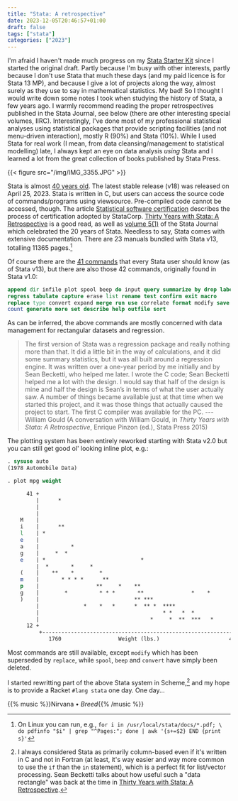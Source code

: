 ```yaml
---
title: "Stata: A retrospective"
date: 2023-12-05T20:46:57+01:00
draft: false
tags: ["stata"]
categories: ["2023"]
---
```


I'm afraid I haven't made much progress on my [Stata Starter Kit][0] since I started the original draft. Partly because I'm busy with other interests, partly because I don't use Stata that much these days (and my paid licence is for Stata 13 MP), and because I give a lot of projects along the way, almost surely as they use to say in mathematical statistics. My bad! So I thought I would write down some notes I took when studying the history of Stata, a few years ago. I warmly recommend reading the proper retrospectives published in the Stata Journal, see below (there are other interesting special volumes, IIRC). Interestingly, I've done most of my professional statistical analyses using statistical packages that provide scripting facilities (and not menu-driven interaction), mostly R (90%) and Stata (10%). While I used Stata for real work (I mean, from data cleansing/management to statistical modelling) late, I always kept an eye on data analysis _using_ Stata and I learned a lot from the great collection of books published by Stata Press.

{{< figure src="/img/IMG_3355.JPG" >}}

Stata is almost [40 years old][1]. The latest stable release (v18) was released on April 25, 2023. Stata is written in C, but users can access the source code of commands/programs using viewsource. Pre-compiled code cannot be accessed, though. The article [Statistical software certification][2] describes the process of certification adopted by StataCorp. [Thirty Years with Stata: A Retrospective][3] is a good read, as well as [volume 5(1)][4] of the Stata Journal which celebrated the 20 years of Stata. Needless to say, Stata comes with extensive documentation. There are 23 manuals bundled with Stata v13, totalling 11365 pages.[^1]

Of course there are the [41 commands][5] that every Stata user should know (as of Stata v13), but there are also those 42 commands, originally found in Stata v1.0:

```stata
append dir infile plot spool beep do input query summarize by drop label
regress tabulate capture erase list rename test confirm exit macro
replace type convert expand merge run use correlate format modify save
count generate more set describe help outfile sort
```

As can be inferred, the above commands are mostly concerned with data management for rectangular datasets and regression.

> The first version of Stata was a regression package and really nothing more than that. It did a little bit in the way of calculations, and it did some summary statistics, but it was all built around a regression engine. It was written over a one-year period by me initially and by Sean Becketti, who helped me later. I wrote the C code; Sean Becketti helped me a lot with the design. I would say that half of the design is mine and half the design is Sean’s in terms of what the user actually saw. A number of things became available just at that time when we started this project, and it was those things that actually caused the project to start. The first C compiler was available for the PC.
> --- William Gould (A conversation with William Gould, in _Thirty Years with Stata: A Retrospective_, Enrique Pinzon (ed.), Stata Press 2015)

The plotting system has been entirely reworked starting with Stata v2.0 but you can still get good ol' looking inline plot, e.g.:

```stata
. sysuse auto
(1978 Automobile Data)

. plot mpg weight

      41 +
         |      *
         |
         |
    M    |
    i    |      **
    l    | *
    e    |
    a    |          *
    g    |     *  *
    e    | *                              *
         |  *       *     *
    (    |    **    *        *
    m    |       * * * *      **
    p    |                  **     *    **
    g    |        *          * * *       **               *    *
    )    |                              ** ***
         |              *    *   *      *  ** *  ****
         |                                       * *   *  *
         |                                   *     *  **  ***   *
      12 +                                                              *  *
          +----------------------------------------------------------------+
             1760                  Weight (lbs.)                      4840
```


Most commands are still available, except `modify` which has been superseded by `replace`, while `spool`, `beep` and `convert` have simply been deleted.

I started rewritting part of the above Stata system in Scheme,[^2] and my hope is to provide a Racket `#lang stata` one day. One day...

[0]: https://aliquote.org/articles/stata-sk/
[1]: https://www.stata.com/support/faqs/resources/history-of-stata/
[2]: https://www.stata-journal.com/article.html?article=pr0001
[3]: https://www.stata.com/bookstore/thirty-years-with-stata/
[4]: https://www.stata-journal.com/sj5-1.html
[5]: https://www.stata.com/manuals13/u27.pdf

[^1]: On Linux you can run, e.g., `for i in /usr/local/stata/docs/*.pdf; \ do pdfinfo "$i" | grep "^Pages:"; done | awk '{s+=$2} END {print s}'`
[^2]: I always considered Stata as primarily column-based even if it's written in C and not in Fortran (at least, it's way easier and way more common to use the `if` than the `in` statement), which is a perfect fit for list/vector processing. Sean Becketti talks about how useful such a "data rectangle" was back at the time in [Thirty Years with Stata: A Retrospective][3].

{{% music %}}Nirvana • _Breed_{{% /music %}}
